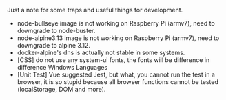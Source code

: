 Just a note for some traps and useful things for development.

- node-bullseye image is not working on Raspberry Pi (armv7), need to downgrade to node-buster.
- node-alpine3.13 image is not working on Raspberry Pi (armv7), need to downgrade to alpine 3.12.
- docker-alpine's dns is actually not stable in some systems.
- [CSS] do not use any system-ui fonts, the fonts will be difference in difference Windows Languages
- [Unit Test] Vue suggested Jest, but what, you cannot run the test in a browser, it is so stupid because all browser functions cannot be tested (localStorage, DOM and more).